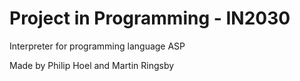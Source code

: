 # Project in Programming - IN2030

Interpreter for programming language ASP

Made by Philip Hoel and Martin Ringsby
